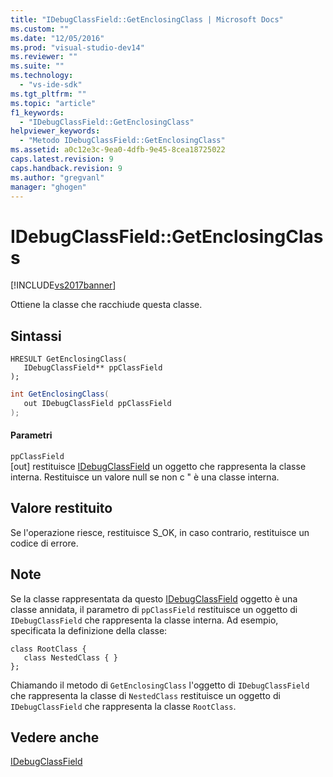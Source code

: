 ```yaml
---
title: "IDebugClassField::GetEnclosingClass | Microsoft Docs"
ms.custom: ""
ms.date: "12/05/2016"
ms.prod: "visual-studio-dev14"
ms.reviewer: ""
ms.suite: ""
ms.technology: 
  - "vs-ide-sdk"
ms.tgt_pltfrm: ""
ms.topic: "article"
f1_keywords: 
  - "IDebugClassField::GetEnclosingClass"
helpviewer_keywords: 
  - "Metodo IDebugClassField::GetEnclosingClass"
ms.assetid: a0c12e3c-9ea0-4dfb-9e45-8cea18725022
caps.latest.revision: 9
caps.handback.revision: 9
ms.author: "gregvanl"
manager: "ghogen"
---
```

# IDebugClassField::GetEnclosingClass
[!INCLUDE[vs2017banner](../../../code-quality/includes/vs2017banner.md)]

Ottiene la classe che racchiude questa classe.  
  
## Sintassi  
  
```cpp#  
HRESULT GetEnclosingClass(   
   IDebugClassField** ppClassField  
);  
```  
  
```c#  
int GetEnclosingClass(  
   out IDebugClassField ppClassField  
);  
```  
  
#### Parametri  
 `ppClassField`  
 \[out\]  restituisce [IDebugClassField](../../../extensibility/debugger/reference/idebugclassfield.md) un oggetto che rappresenta la classe interna.  Restituisce un valore null se non c " è una classe interna.  
  
## Valore restituito  
 Se l'operazione riesce, restituisce S\_OK, in caso contrario, restituisce un codice di errore.  
  
## Note  
 Se la classe rappresentata da questo [IDebugClassField](../../../extensibility/debugger/reference/idebugclassfield.md) oggetto è una classe annidata, il parametro di `ppClassField` restituisce un oggetto di `IDebugClassField` che rappresenta la classe interna.  Ad esempio, specificata la definizione della classe:  
  
```  
class RootClass {  
   class NestedClass { }  
};  
```  
  
 Chiamando il metodo di `GetEnclosingClass` l'oggetto di `IDebugClassField` che rappresenta la classe di `NestedClass` restituisce un oggetto di `IDebugClassField` che rappresenta la classe `RootClass`.  
  
## Vedere anche  
 [IDebugClassField](../../../extensibility/debugger/reference/idebugclassfield.md)